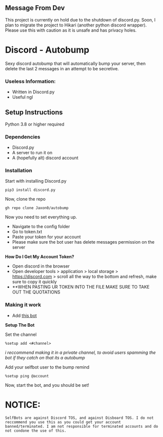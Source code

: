 Message From Dev
------------------------------------------------
This project is currently on hold due to the shutdown of discord.py. Soon, I plan to migrate the project to Hikari (another python discord wrapper). Please use this with caution as it is unsafe and has privacy holes.

# Discord - Autobump
Sexy discord autobump that will automatically bump your server, then delete the last 2 messages in an attempt to be secretive.

### Useless Information:
- Written in Discord.py
- Useful ngl

## Setup Instructions
Python 3.8 or higher required
### Dependencies
- Discord.py
- A server to run it on
- A (hopefully alt) discord account

### Installation

Start with installing Discord.py

```pip3 install discord.py```

Now, clone the repo

```gh repo clone Jaxon0/autobump```

Now you need to set everything up.
- Navigate to the config folder
- Go to token.txt
- Paste your token for your account
- Please make sure the bot user has delete messages permission on the server

**How Do I Get My Account Token?**

- Open discord in the browser
- Open developer tools > application > local storage > https://discord.com > scroll all the way to the bottom and refresh, make sure to copy it quickly
- **WHEN PASTING UR TOKEN INTO THE FILE MAKE SURE TO TAKE OUT THE QUOTATIONS

### Making it work
- Add [this bot](https://discord.com/oauth2/authorize?client_id=735147814878969968&permissions=268696721&scope=applications.commands%20bot)

**Setup The Bot**

Set the channel

```%setup add <#channel>```

*i reccommend making it in a private channel, to avoid users spamming the bot if they catch on that its a autobump*

Add your selfbot user to the bump remind

```%setup ping @account```

Now, start the bot, and you should be set!

# NOTICE:

```
SelfBots are against Discord TOS, and against Disboard TOS. I do not reccommend you use this as you could get your account banned/terminated. I am not responsible for terminated accounts and do not condone the use of this.
```
